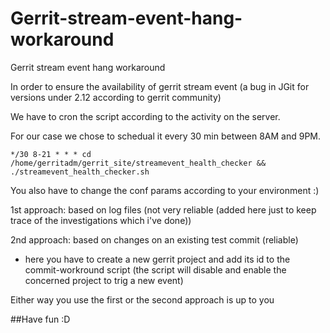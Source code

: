 # Gerrit-stream-event-hang-workaround
Gerrit stream event hang workaround

In order to ensure the availability of gerrit stream event (a bug in JGit for versions under 2.12 according to gerrit community)

We have to cron the script according to the activity on the server.

For our case we chose to schedual it every 30 min between 8AM and 9PM.

```
*/30 8-21 * * * cd /home/gerritadm/gerrit_site/streamevent_health_checker && ./streamevent_health_checker.sh
```
You also have to change the conf params according to your environment :)

1st approach: based on log files (not very reliable (added here just to keep trace of the investigations which i've done))

2nd approach: based on changes on an existing test commit (reliable)

- here you have to create a new gerrit project and add its id to the commit-workround script (the script will disable and enable the concerned project to trig a new event)

Either way you use the first or the second approach is up to you

##Have fun :D
